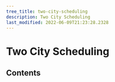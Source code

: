 ```yaml
---
tree_title: two-city-scheduling
description: Two City Scheduling
last_modified: 2022-06-09T21:23:28.2328
---
```


# Two City Scheduling

## Contents

